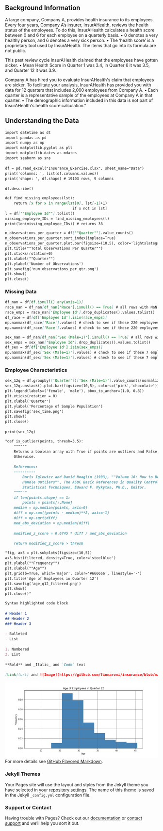 ## Background Information

A large company, Company A, provides health insurance to its employees. Every four years, Company A’s insurer, InsurAHealth, reviews the health status of the employees. To do this, InsurAHealth calculates a health score between 0 and 6 for each employee on a quarterly basis.
   • 0 denotes a very healthy person, and 6 denotes a very sick person. 
   • The ‘health score’ is a proprietary tool used by InsurAHealth. The items that go into its formula are not public.

This past review cycle InsurAHealth claimed that the employees have gotten sicker. 
   • Mean Health Score in Quarter 1 was 3.4, in Quarter 6 it was 3.5, and Quarter 12 it was 3.9.

Company A has hired you to evaluate InsurAHealth's claim that employees are sicker. To facilitate your analysis, InsurAHealth has provided you with data for 12 quarters that includes 2,000 employees from Company A. 
   • Each quarter is a representative sample of the employees at Company A in that quarter.
   • The demographic information included in this data is not part of InsurAHealth's health score calculation."


## Understanding the Data

```markdown
import datetime as dt
import pandas as pd
import numpy as np
import matplotlib.pyplot as plt
import matplotlib.dates as mdates
import seaborn as sns

df = pd.read_excel("Insurance_Exercise.xlsx", sheet_name="Data")
print('columns: ', list(df.columns.values))
print('shape: ', df.shape) # 19103 rows, 9 columns

df.describe()
```
```markdown
def find_missing_employees(lst): 
    return [x for x in range(lst[0], lst[-1]+1)  
                               if x not in lst] 
l = df[""Employee Id""].tolist()
missing_employee_IDs = find_missing_employees(l)
print(len(missing_employee_IDs)) # returns 38
```
```markdown
n_observations_per_quarter = df[""Quarter""].value_counts()
n_observations_per_quarter.sort_index(inplace=True)
n_observations_per_quarter.plot.bar(figsize=(10,5), color='lightslategray')
plt.title(""Total Observations Per Quarter"")
plt.xticks(rotation=0)
plt.xlabel(""Quarter"")
plt.ylabel('Number of Observations')
plt.savefig('num_observations_per_qtr.png')
plt.show()
plt.close()
```

### Missing Data
```markdown
df_nan = df[df.isnull().any(axis=1)]
race_nan = df_nan[df_nan['Race'].isnull() == True] # all rows with NaN for Race
race_emps = race_nan['Employee Id'].drop_duplicates().values.tolist()
df_race = df[df['Employee Id'].isin(race_emps)]
np.nanmax(df_race['Race'].values) # check to see if these 220 employees have a non-NaN value for Race in any other row
np.nanmin(df_race['Race'].values) # check to see if these 220 employees have a non-NaN value for Race in any other row

```
```markdown
sex_nan = df_nan[df_nan['Sex (Male=1)'].isnull() == True] # all rows with NaN for Sex 
sex_emps = sex_nan['Employee Id'].drop_duplicates().values.tolist()
df_sex = df[df['Employee Id'].isin(sex_emps)]
np.nanmax(df_sex['Sex (Male=1)'].values) # check to see if these 7 employees have a non-NaN value for Sex in any other row
np.nanmin(df_sex['Sex (Male=1)'].values) # check to see if these 7 employees have a non-NaN value for Sex in any other row
```

### Employee Characteristics
```markdown
sex_12q = df.groupby(['Quarter'])['Sex (Male=1)'].value_counts(normalize=True) * 100
sex_12q.unstack().plot.bar(figsize=(10,5), colors=('pink','chocolate')).set_title('Sex of Employees Over Time')
plt.legend(labels=('female', 'male'), bbox_to_anchor=(1.0, 0.8))
plt.xticks(rotation = 0)
plt.xlabel('Quarter')
plt.ylabel('Percentage of Sample Population')
plt.savefig('sex_time.png')
plt.show()
plt.close()

print(sex_12q)
```
```markdown
"def is_outlier(points, thresh=3.5):
    """"""
    Returns a boolean array with True if points are outliers and False 
    Otherwise.

    References:
    ----------
        Boris Iglewicz and David Hoaglin (1993), ""Volume 16: How to Detect and
        Handle Outliers"", The ASQC Basic References in Quality Control:
        Statistical Techniques, Edward F. Mykytka, Ph.D., Editor. 
    """"""
    if len(points.shape) == 1:
        points = points[:,None]
    median = np.median(points, axis=0)
    diff = np.sum((points - median)**2, axis=-1)
    diff = np.sqrt(diff)
    med_abs_deviation = np.median(diff)

    modified_z_score = 0.6745 * diff / med_abs_deviation

    return modified_z_score > thresh
```
```markdown
"fig, ax3 = plt.subplots(figsize=(10,5))
ax3.hist(filtered, density=True, color='steelblue')
plt.ylabel(""Frequency"")
plt.xlabel(""Age"")
plt.grid(b=True, which='major', color='#666666', linestyle='-')
plt.title('Age of Employees in Quarter 12')
plt.savefig('age_q12_filtered.png')
plt.show()
plt.close()"
```

```markdown
Syntax highlighted code block

# Header 1
## Header 2
### Header 3

- Bulleted
- List

1. Numbered
2. List

**Bold** and _Italic_ and `Code` text

[Link](url) and ![Image](https://github.com/fionaroni/insurance/blob/master/age_q12_filtered.png)
```
![Image](https://github.com/fionaroni/insurance/blob/master/age_q12_filtered.png)
For more details see [GitHub Flavored Markdown](https://guides.github.com/features/mastering-markdown/).

### Jekyll Themes

Your Pages site will use the layout and styles from the Jekyll theme you have selected in your [repository settings](https://github.com/fionaroni/insurance/settings). The name of this theme is saved in the Jekyll `_config.yml` configuration file.

### Support or Contact

Having trouble with Pages? Check out our [documentation](https://help.github.com/categories/github-pages-basics/) or [contact support](https://github.com/contact) and we’ll help you sort it out.



